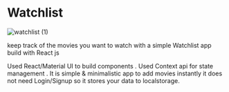 # Watchlist 

![watchlist (1)](https://user-images.githubusercontent.com/39709733/114270214-cb976c80-9a28-11eb-9972-9adda4ec61bd.gif)

keep track of the movies you want to watch with a simple Watchlist app build with React js

Used React/Material UI to build components . Used Context api for state management . It is simple & minimalistic app to add movies instantly it does not need Login/Signup so it stores your data to localstorage.



